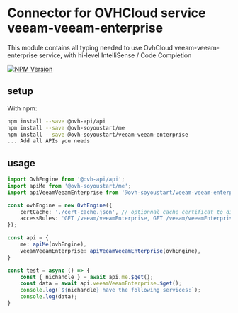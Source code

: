 # Connector for OVHCloud service veeam-veeam-enterprise

This module contains all typing needed to use OvhCloud veeam-veeam-enterprise service, with hi-level IntelliSense / Code Completion

[![NPM Version](https://img.shields.io/npm/v/@ovh-soyoustart/veeam-veeam-enterprise.svg?style=flat)](https://www.npmjs.org/package/@ovh-soyoustart/veeam-veeam-enterprise)

## setup

With npm:
````bash
npm install --save @ovh-api/api
npm install --save @ovh-soyoustart/me
npm install --save @ovh-soyoustart/veeam-veeam-enterprise
... Add all APIs you needs
````

## usage

````typescript
import OvhEngine from '@ovh-api/api';
import apiMe from '@ovh-soyoustart/me';
import apiVeeamVeeamEnterprise from '@ovh-soyoustart/veeam-veeam-enterprise';

const ovhEngine = new OvhEngine({ 
    certCache: './cert-cache.json', // optionnal cache certificat to disk
    accessRules: 'GET /veeam/veeamEnterprise, GET /veeam/veeamEnterprise/*, GET /me', // optionnal limit the requested privileges.
});

const api = {
    me: apiMe(ovhEngine),
    veeamVeeamEnterprise: apiVeeamVeeamEnterprise(ovhEngine),
}

const test = async () => {
    const { nichandle } = await api.me.$get();
    const data = await api.veeamVeeamEnterprise.$get();
    console.log(`${nichandle} have the following services:`);
    console.log(data);
}

````
